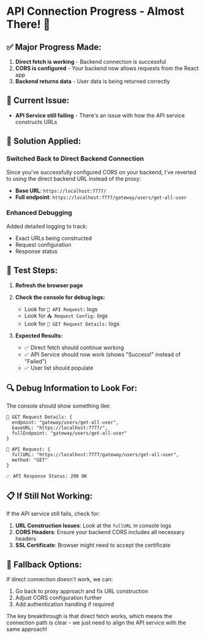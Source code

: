 # API Connection Progress - Almost There! 🎯

## ✅ **Major Progress Made:**
1. **Direct fetch is working** - Backend connection is successful
2. **CORS is configured** - Your backend now allows requests from the React app
3. **Backend returns data** - User data is being returned correctly

## 🔧 **Current Issue:**
- **API Service still failing** - There's an issue with how the API service constructs URLs

## 🚀 **Solution Applied:**

### **Switched Back to Direct Backend Connection**
Since you've successfully configured CORS on your backend, I've reverted to using the direct backend URL instead of the proxy:

- **Base URL**: `https://localhost:7777/`
- **Full endpoint**: `https://localhost:7777/gateway/users/get-all-user`

### **Enhanced Debugging**
Added detailed logging to track:
- Exact URLs being constructed
- Request configuration
- Response status

## 🧪 **Test Steps:**

1. **Refresh the browser page**
2. **Check the console for debug logs:**
   - Look for `🔗 API Request:` logs
   - Look for `📤 Request Config:` logs
   - Look for `🔧 GET Request Details:` logs

3. **Expected Results:**
   - ✅ Direct fetch should continue working
   - ✅ API Service should now work (shows "Success!" instead of "Failed")
   - ✅ User list should populate

## 🔍 **Debug Information to Look For:**

The console should show something like:
```
🔧 GET Request Details: {
  endpoint: "gateway/users/get-all-user",
  baseURL: "https://localhost:7777/",
  fullEndpoint: "gateway/users/get-all-user"
}

🔗 API Request: {
  fullURL: "https://localhost:7777/gateway/users/get-all-user",
  method: "GET"
}

✅ API Response Status: 200 OK
```

## 📋 **If Still Not Working:**

If the API service still fails, check for:

1. **URL Construction Issues**: Look at the `fullURL` in console logs
2. **CORS Headers**: Ensure your backend CORS includes all necessary headers
3. **SSL Certificate**: Browser might need to accept the certificate

## 🔄 **Fallback Options:**

If direct connection doesn't work, we can:
1. Go back to proxy approach and fix URL construction
2. Adjust CORS configuration further
3. Add authentication handling if required

The key breakthrough is that direct fetch works, which means the connection path is clear - we just need to align the API service with the same approach!
